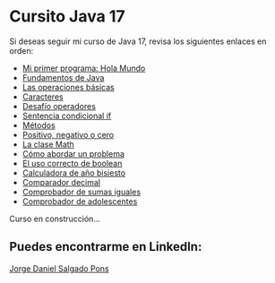 # Cursito Java 17
Si deseas seguir mi curso de Java 17, revisa los siguientes enlaces en orden:

  - [Mi primer programa: Hola Mundo](https://github.com/Loveless2k/HelloWorld)
  - [Fundamentos de Java](https://github.com/Loveless2k/TiposPrimitivos)
  - [Las operaciones básicas](https://github.com/Loveless2k/LibrasAKilogramos)
  - [Caracteres](https://github.com/Loveless2k/DesafioCaracter)
  - [Desafío operadores](https://github.com/Loveless2k/DesafioOperador/)
  - [Sentencia condicional if](https://github.com/Loveless2k/CondicionalIf)
  - [Métodos](https://github.com/Loveless2k/DesafioMetodos)
  - [Positivo, negativo o cero](https://github.com/Loveless2k/VerificarNumero/)
  - [La clase Math](https://github.com/Loveless2k/ConvertidorDeVelocidad/)
  - [Cómo abordar un problema](https://github.com/Loveless2k/ConvertidorMegaBytes/)
  - [El uso correcto de boolean](https://github.com/Loveless2k/PerroLadrando/)
  - [Calculadora de año bisiesto](https://github.com/Loveless2k/CalculadoraAnhoBisiesto)
  - [Comparador decimal](https://github.com/Loveless2k/ComparadorDecimal/)
  - [Comprobador de sumas iguales](https://github.com/Loveless2k/ComprobadorSumaIgual)
  - [Comprobador de adolescentes](https://github.com/Loveless2k/ComprobadorDeAdolescentes)

Curso en construcción...

## Puedes encontrarme en LinkedIn: 
[Jorge Daniel Salgado Pons](https://www.linkedin.com/in/jorge-salgado-sc)


